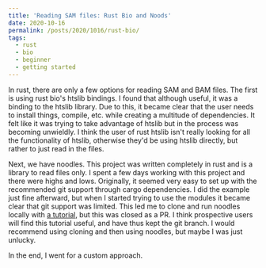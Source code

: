 ```yaml
---
title: 'Reading SAM files: Rust Bio and Noods'
date: 2020-10-16
permalink: /posts/2020/1016/rust-bio/
tags:
  - rust
  - bio
  - beginner
  - getting started
---
```


In rust, there are only a few options for reading SAM and BAM files. The first is using rust bio's htslib bindings. I found that although useful, it was a binding to the htslib library. Due to this, it became clear that the user needs to install things, compile, etc. while creating a multitude of dependencies. It felt like it was trying to take advantage of htslib but in the process was becoming unwieldly. I think the user of rust htslib isn't really looking for all the functionality of htslib, otherwise they'd be using htslib directly, but rather to just read in the files. 

Next, we have noodles. This project was written completely in rust and is a library to read files only. I spent a few days working with this project and there were highs and lows. Originally, it seemed very easy to set up with the recommended git support through cargo dependencies. I did the example just fine afterward, but when I started trying to use the modules it became clear that git support was limited. This led me to clone and run noodles locally with [a tutorial](https://github.com/otsukaresamadeshita/noodles/blob/master/command_line_tutorial.md), but this was closed as a PR. I think prospective users will find this tutorial useful, and have thus kept the git branch. I would recommend using cloning and then using noodles, but maybe I was just unlucky. 

In the end, I went for a custom approach.
